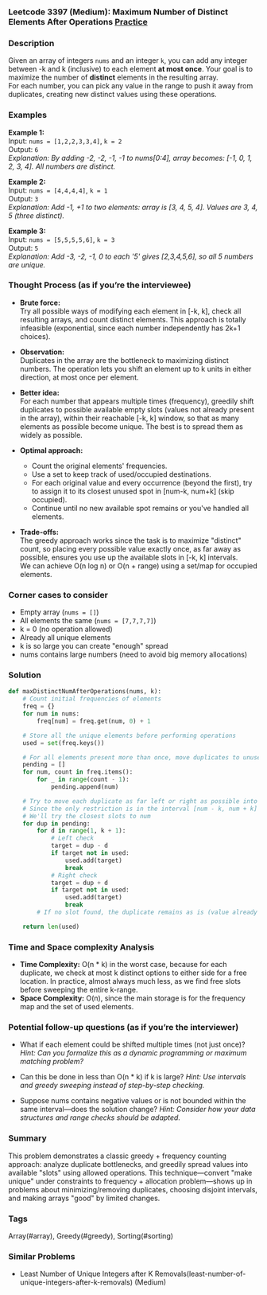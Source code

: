 ### Leetcode 3397 (Medium): Maximum Number of Distinct Elements After Operations [Practice](https://leetcode.com/problems/maximum-number-of-distinct-elements-after-operations)

### Description  
Given an array of integers `nums` and an integer `k`, you can add any integer between -k and k (inclusive) to each element **at most once**. Your goal is to maximize the number of **distinct** elements in the resulting array.  
For each number, you can pick any value in the range to push it away from duplicates, creating new distinct values using these operations.

### Examples  

**Example 1:**  
Input: `nums = [1,2,2,3,3,4]`, `k = 2`  
Output: `6`  
*Explanation: By adding -2, -2, -1, -1 to nums[0:4], array becomes: [-1, 0, 1, 2, 3, 4]. All numbers are distinct.*

**Example 2:**  
Input: `nums = [4,4,4,4]`, `k = 1`  
Output: `3`  
*Explanation: Add -1, +1 to two elements: array is [3, 4, 5, 4]. Values are 3, 4, 5 (three distinct).*

**Example 3:**  
Input: `nums = [5,5,5,5,6]`, `k = 3`  
Output: `5`  
*Explanation: Add -3, -2, -1, 0 to each '5' gives [2,3,4,5,6], so all 5 numbers are unique.*

### Thought Process (as if you’re the interviewee)  
- **Brute force:**  
  Try all possible ways of modifying each element in [-k, k], check all resulting arrays, and count distinct elements. This approach is totally infeasible (exponential, since each number independently has 2k+1 choices).

- **Observation:**  
  Duplicates in the array are the bottleneck to maximizing distinct numbers. The operation lets you shift an element up to k units in either direction, at most once per element.

- **Better idea:**  
  For each number that appears multiple times (frequency), greedily shift duplicates to possible available empty slots (values not already present in the array), within their reachable [-k, k] window, so that as many elements as possible become unique. The best is to spread them as widely as possible.

- **Optimal approach:**  
  - Count the original elements' frequencies.
  - Use a set to keep track of used/occupied destinations.
  - For each original value and every occurrence (beyond the first), try to assign it to its closest unused spot in [num-k, num+k] (skip occupied).
  - Continue until no new available spot remains or you've handled all elements.

- **Trade-offs:**  
  The greedy approach works since the task is to maximize "distinct" count, so placing every possible value exactly once, as far away as possible, ensures you use up the available slots in [-k, k] intervals.  
  We can achieve O(n log n) or O(n + range) using a set/map for occupied elements.

### Corner cases to consider  
- Empty array (`nums = []`)
- All elements the same (`nums = [7,7,7,7]`)
- k = 0 (no operation allowed)
- Already all unique elements
- k is so large you can create "enough" spread  
- nums contains large numbers (need to avoid big memory allocations)

### Solution

```python
def maxDistinctNumAfterOperations(nums, k):
    # Count initial frequencies of elements
    freq = {}
    for num in nums:
        freq[num] = freq.get(num, 0) + 1

    # Store all the unique elements before performing operations
    used = set(freq.keys())

    # For all elements present more than once, move duplicates to unused locations nearby
    pending = []
    for num, count in freq.items():
        for _ in range(count - 1):
            pending.append(num)

    # Try to move each duplicate as far left or right as possible into free positions
    # Since the only restriction is in the interval [num - k, num + k]
    # We'll try the closest slots to num
    for dup in pending:
        for d in range(1, k + 1):
            # Left check
            target = dup - d
            if target not in used:
                used.add(target)
                break
            # Right check
            target = dup + d
            if target not in used:
                used.add(target)
                break
        # If no slot found, the duplicate remains as is (value already in used)

    return len(used)
```

### Time and Space complexity Analysis  

- **Time Complexity:** O(n \* k) in the worst case, because for each duplicate, we check at most k distinct options to either side for a free location. In practice, almost always much less, as we find free slots before sweeping the entire k-range.
- **Space Complexity:** O(n), since the main storage is for the frequency map and the set of used elements.

### Potential follow-up questions (as if you’re the interviewer)  

- What if each element could be shifted multiple times (not just once)?
  *Hint: Can you formalize this as a dynamic programming or maximum matching problem?*

- Can this be done in less than O(n \* k) if k is large?
  *Hint: Use intervals and greedy sweeping instead of step-by-step checking.*

- Suppose nums contains negative values or is not bounded within the same interval—does the solution change?
  *Hint: Consider how your data structures and range checks should be adapted.*

### Summary
This problem demonstrates a classic greedy + frequency counting approach: analyze duplicate bottlenecks, and greedily spread values into available "slots" using allowed operations. This technique—convert "make unique" under constraints to frequency + allocation problem—shows up in problems about minimizing/removing duplicates, choosing disjoint intervals, and making arrays "good" by limited changes.

### Tags
Array(#array), Greedy(#greedy), Sorting(#sorting)

### Similar Problems
- Least Number of Unique Integers after K Removals(least-number-of-unique-integers-after-k-removals) (Medium)